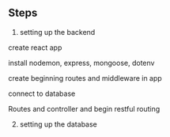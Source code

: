 ## Steps

1. setting up the backend

create react app

install nodemon, express, mongoose, dotenv

create beginning routes and middleware in app

connect to database

Routes and controller and begin restful routing

2. setting up the database

